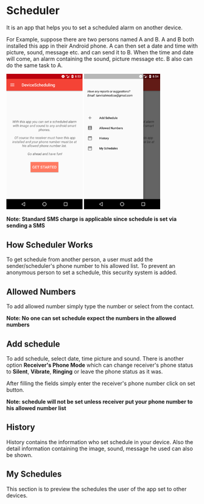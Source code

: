 # Scheduler
It is an app that helps you to set a scheduled alarm on another device.

For Example, suppose there are two persons named A and B. A and B both installed this app in their Android phone. 
A can then set a date and time with picture, sound, message etc. and can send it to B. 
When the time and date will come, an alarm containing the sound, picture message etc.
B also can do the same task to A.

<img src="/Screenshots/home 1.png" width="200px"> <img src="/Screenshots/home 2.png" width="200px">

**Note: Standard SMS charge is applicable since schedule is set via sending a SMS**

## How Scheduler Works

To get schedule from another person, a user must add the sender/scheduler's phone number to his allowed list. To prevent an anonymous person to set a schedule, this security system is added. 

## Allowed Numbers
To add allowed number simply type the number or select from the contact.

**Note: No one can set schedule expect the numbers in the allowed numbers**

## Add schedule
To add schedule, select date, time picture and sound. There is another option **Receiver's Phone Mode** which can change receiver's phone status to **Silent**, **Vibrate**, **Ringing** or leave the phone status as it was.

After filling the fields simply enter the receiver's phone number click on set button.


**Note: schedule will not be set unless receiver put your phone number to his allowed number list**

## History
History contains the information who set schedule in your device. Also the detail information containing the image, sound, message he used can also be shown.


## My Schedules
This section is to preview the schedules the user of the app set to other devices.


